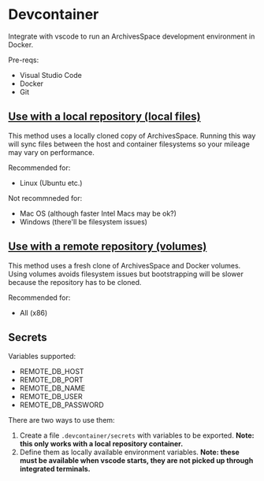 # Devcontainer

Integrate with vscode to run an ArchivesSpace development environment in Docker.

Pre-reqs:

- Visual Studio Code
- Docker
- Git

## [Use with a local repository (local files)](https://code.visualstudio.com/docs/remote/containers#_quick-start-open-an-existing-folder-in-a-container)

This method uses a locally cloned copy of ArchivesSpace. Running this way will
sync files between the host and container filesystems so your mileage may vary
on performance.

Recommended for:

- Linux (Ubuntu etc.)

Not recommneded for:

- Mac OS (although faster Intel Macs may be ok?)
- Windows (there'll be filesystem issues)

## [Use with a remote repository (volumes)](https://code.visualstudio.com/docs/remote/containers#_quick-start-open-a-git-repository-or-github-pr-in-an-isolated-container-volume)

This method uses a fresh clone of ArchivesSpace and Docker volumes. Using volumes
avoids filesystem issues but bootstrapping will be slower because the repository
has to be cloned.

Recommended for:

- All (x86)

## Secrets

Variables supported:

- REMOTE_DB_HOST
- REMOTE_DB_PORT
- REMOTE_DB_NAME
- REMOTE_DB_USER
- REMOTE_DB_PASSWORD

There are two ways to use them:

1. Create a file `.devcontainer/secrets` with variables to be exported. __Note: this
only works with a local repository container.__
2. Define them as locally available environment variables. __Note: these must be
available when vscode starts, they are not picked up through integrated terminals.__

